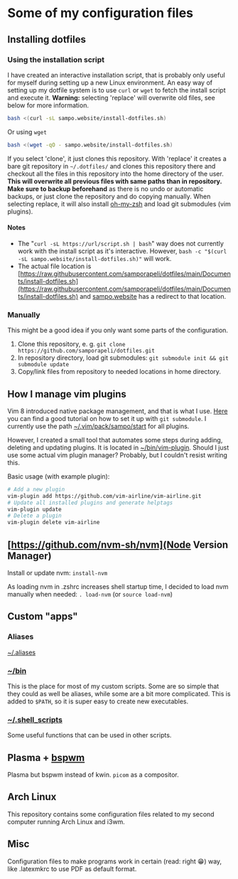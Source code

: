 # Some of my configuration files

## Installing dotfiles
### Using the installation script
I have created an interactive installation script, that is probably only useful for myself during setting up a new Linux environment. An easy way of setting up my dotfile system is to use `curl` or `wget` to fetch the install script and execute it. **Warning:** selecting 'replace' will overwrite old files, see below for more information.
```bash
bash <(curl -sL sampo.website/install-dotfiles.sh)
```
Or using `wget`
```bash
bash <(wget -qO - sampo.website/install-dotfiles.sh)
```
If you select 'clone', it just clones this repository. With 'replace' it creates a bare git repository in `~/.dotfiles/` and clones this repository there and checkout all the files in this repository into the home directory of the user. **This will overwrite all previous files with same paths than in repository. Make sure to backup beforehand** as there is no undo or automatic backups, or just clone the repository and do copying manually. When selecting replace, it will also install [oh-my-zsh](https://ohmyz.sh/#install) and load git submodules (vim plugins).

#### Notes
* The "`curl -sL https://url/script.sh | bash`" way does not currently work with the install script as it's interactive. However, `bash -c "$(curl -sL sampo.website/install-dotfiles.sh)"` will work.
* The actual file location is [https://raw.githubusercontent.com/samporapeli/dotfiles/main/Documents/install-dotfiles.sh](https://raw.githubusercontent.com/samporapeli/dotfiles/main/Documents/install-dotfiles.sh) and [sampo.website](https://sampo.website) has a redirect to that location.

### Manually
This might be a good idea if you only want some parts of the configuration.
1. Clone this repository, e. g. `git clone https://github.com/samporapeli/dotfiles.git`
2. In repository directory, load git submodules: `git submodule init && git submodule update`
3. Copy/link files from repository to needed locations in home directory.

## How I manage vim plugins 
Vim 8 introduced native package management, and that is what I use. [Here](https://shapeshed.com/vim-packages/) you can find a good tutorial on how to set it up with `git submodule`. I currently use the path [~/.vim/pack/sampo/start](.vim/pack/sampo/start) for all plugins.

However, I created a small tool that automates some steps during adding, deleting and updating plugins. It is located in [~/bin/vim-plugin](./bin/vim-plugin). Should I just use some actual vim plugin manager? Probably, but I couldn't resist writing this.

Basic usage (with example plugin):
```bash
# Add a new plugin
vim-plugin add https://github.com/vim-airline/vim-airline.git
# Update all installed plugins and generate helptags
vim-plugin update
# Delete a plugin
vim-plugin delete vim-airline
```

## [https://github.com/nvm-sh/nvm](Node Version Manager)
Install or update nvm: `install-nvm`

As loading nvm in .zshrc increases shell startup time, I decided to load nvm manually when needed: `. load-nvm` (or `source load-nvm`)

## Custom "apps"
### Aliases
[~/.aliases](./.aliases)
### [~/bin](./bin/)
This is the place for most of my custom scripts. Some are so simple that they could as well be aliases, while some are a bit more complicated. This is added to `$PATH`, so it is super easy to create new executables.
### [~/.shell_scripts](./.shell_scripts)
Some useful functions that can be used in other scripts.

## Plasma + [bspwm](https://github.com/baskerville/bspwm)
Plasma but bspwm instead of kwin. `picom` as a compositor.

## Arch Linux
This repository contains some configuration files related to my second computer running Arch Linux and i3wm.

## Misc
Configuration files to make programs work in certain (read: right :grin:) way, like .latexmkrc to use PDF as default format.
